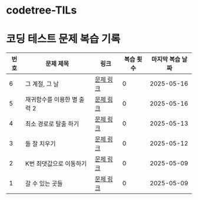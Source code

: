 # codetree-TILs

# 코딩 테스트 문제 복습 기록

| 번호 | 문제 제목                 | 링크                                       | 복습 횟수 | 마지막 복습 날짜 |
|------|--------------------------|--------------------------------------------|-----------|------------------|
| 6    | 그 계절, 그 날            | [문제 링크](https://www.codetree.ai/ko/trails/personalized/curated-cards/test-that-season-that-day/description)    | 0      | 2025-05-16       |
| 5    | 재귀함수를 이용한 별 출력 2| [문제 링크](https://www.codetree.ai/ko/trails/personalized/curated-cards/test-star-output-with-recursive-function-2/description)    | 0      | 2025-05-16       |
| 4    | 최소 경로로 탈출 하기      | [문제 링크](https://www.codetree.ai/ko/trails/complete/curated-cards/intro-escape-with-min-distance/description)   | 0      | 2025-05-13       |
| 3    | 돌 잘 치우기              | [문제 링크](https://www.codetree.ai/ko/trails/complete/curated-cards/challenge-clear-stones-well/description)       | 0      | 2025-05-12       |
| 2    | K번 최댓값으로 이동하기    | [문제 링크](https://www.codetree.ai/ko/trails/complete/curated-cards/challenge-move-to-max-k-times/description)     | 0      | 2025-05-09       |
| 1    | 갈 수 있는 곳들           | [문제 링크](https://www.codetree.ai/ko/trails/complete/curated-cards/challenge-places-can-go/description)           | 0      | 2025-05-09       |
